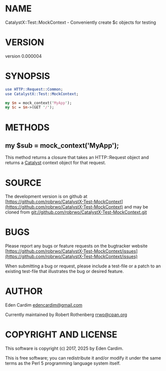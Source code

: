 # NAME

CatalystX::Test::MockContext - Conveniently create $c objects for testing

# VERSION

version 0.000004

# SYNOPSIS

```perl
use HTTP::Request::Common;
use CatalystX::Test::MockContext;

my $m = mock_context('MyApp');
my $c = $m->(GET '/');
```

# METHODS

## my $sub = mock\_context('MyApp');

This method returns a closure that takes an HTTP::Request object and returns a
[Catalyst](https://metacpan.org/pod/Catalyst) context object for that request.

# SOURCE

The development version is on github at [https://github.com/robrwo/CatalystX-Test-MockContext](https://github.com/robrwo/CatalystX-Test-MockContext)
and may be cloned from [git://github.com/robrwo/CatalystX-Test-MockContext.git](git://github.com/robrwo/CatalystX-Test-MockContext.git)

# BUGS

Please report any bugs or feature requests on the bugtracker website
[https://github.com/robrwo/CatalystX-Test-MockContext/issues](https://github.com/robrwo/CatalystX-Test-MockContext/issues)

When submitting a bug or request, please include a test-file or a
patch to an existing test-file that illustrates the bug or desired
feature.

# AUTHOR

Eden Cardim <edencardim@gmail.com>

Currently maintained by Robert Rothenberg <rrwo@cpan.org>

# COPYRIGHT AND LICENSE

This software is copyright (c) 2017, 2025 by Eden Cardim.

This is free software; you can redistribute it and/or modify it under
the same terms as the Perl 5 programming language system itself.
